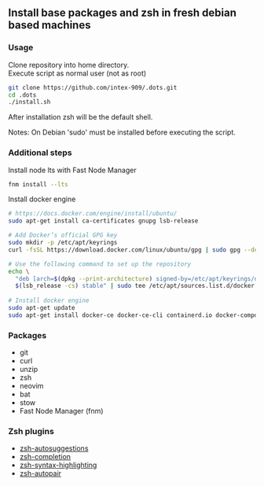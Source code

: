 ## Install base packages and zsh in fresh debian based machines

### Usage
Clone repository into home directory.  
Execute script as normal user (not as root)
```bash
git clone https://github.com/intex-909/.dots.git
cd .dots
./install.sh
```
After installation zsh will be the default shell.

Notes:
On Debian 'sudo' must be installed before executing the script.

### Additional steps
Install node lts with Fast Node Manager
```bash
fnm install --lts
```

Install docker engine
```bash
# https://docs.docker.com/engine/install/ubuntu/
sudo apt-get install ca-certificates gnupg lsb-release

# Add Docker’s official GPG key
sudo mkdir -p /etc/apt/keyrings
curl -fsSL https://download.docker.com/linux/ubuntu/gpg | sudo gpg --dearmor -o /etc/apt/keyrings/docker.gpg

# Use the following command to set up the repository
echo \
  "deb [arch=$(dpkg --print-architecture) signed-by=/etc/apt/keyrings/docker.gpg] https://download.docker.com/linux/ubuntu \
  $(lsb_release -cs) stable" | sudo tee /etc/apt/sources.list.d/docker.list > /dev/null
  
# Install docker engine
sudo apt-get update
sudo apt-get install docker-ce docker-ce-cli containerd.io docker-compose-plugin
```

### Packages
- git
- curl
- unzip
- zsh
- neovim
- bat
- stow
- Fast Node Manager (fnm)

### Zsh plugins
- [zsh-autosuggestions](https://github.com/zsh-users/zsh-autosuggestions)
- [zsh-completion](https://github.com/zsh-users/zsh-completions)
- [zsh-syntax-highlighting](https://github.com/zsh-users/zsh-syntax-highlighting)
- [zsh-autopair](https://github.com/hlissner/zsh-autopair)
